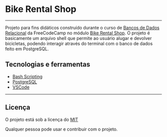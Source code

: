 # Bike Rental Shop 

<hr/>

Projeto para fins didáticos construído durante o curso de [Bancos de Dados Relacional](https://www.freecodecamp.org/learn/relational-database/) da FreeCodeCamp no módulo [Bike Rental Shop](https://www.freecodecamp.org/learn/relational-database/learn-bash-and-sql-by-building-a-bike-rental-shop/build-a-bike-rental-shop). O projeto é basicamente um arquivo shell que permite ao usuário alugar e devolver bicicletas, podendo interagir através do terminal com o banco de dados feito em PostgreSQL. 
 

## Tecnologias e ferramentas

- [Bash Scripting](https://ryanstutorials.net/bash-scripting-tutorial/)
- [PostgreSQL](https://www.postgresql.org/)
- [VSCode](https://code.visualstudio.com/)


<hr/>

## Licença 

O projeto está sob a licença do [MIT](./LICENSE)

Qualquer pessoa pode usar e contribuir com o projeto. 